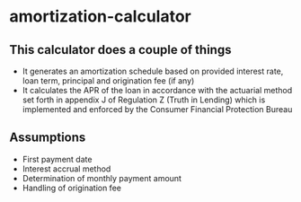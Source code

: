 # amortization-calculator
## This calculator does a couple of things
* It generates an amortization schedule based on provided interest rate, loan term, principal and origination fee (if any)
* It calculates the APR of the loan in accordance with the actuarial method set forth in appendix J of Regulation Z (Truth in Lending) which is implemented and enforced by the Consumer Financial Protection Bureau
## Assumptions
* First payment date
* Interest accrual method
* Determination of monthly payment amount
* Handling of origination fee
